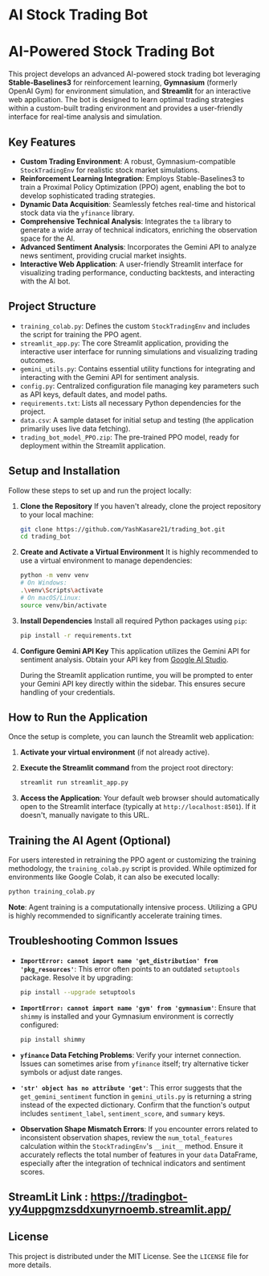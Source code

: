 # AI Stock Trading Bot

# AI-Powered Stock Trading Bot

This project develops an advanced AI-powered stock trading bot leveraging **Stable-Baselines3** for reinforcement learning, **Gymnasium** (formerly OpenAI Gym) for environment simulation, and **Streamlit** for an interactive web application. The bot is designed to learn optimal trading strategies within a custom-built trading environment and provides a user-friendly interface for real-time analysis and simulation.

## Key Features

-   **Custom Trading Environment**: A robust, Gymnasium-compatible `StockTradingEnv` for realistic stock market simulations.
-   **Reinforcement Learning Integration**: Employs Stable-Baselines3 to train a Proximal Policy Optimization (PPO) agent, enabling the bot to develop sophisticated trading strategies.
-   **Dynamic Data Acquisition**: Seamlessly fetches real-time and historical stock data via the `yfinance` library.
-   **Comprehensive Technical Analysis**: Integrates the `ta` library to generate a wide array of technical indicators, enriching the observation space for the AI.
-   **Advanced Sentiment Analysis**: Incorporates the Gemini API to analyze news sentiment, providing crucial market insights.
-   **Interactive Web Application**: A user-friendly Streamlit interface for visualizing trading performance, conducting backtests, and interacting with the AI bot.

## Project Structure

-   `training_colab.py`: Defines the custom `StockTradingEnv` and includes the script for training the PPO agent.
-   `streamlit_app.py`: The core Streamlit application, providing the interactive user interface for running simulations and visualizing trading outcomes.
-   `gemini_utils.py`: Contains essential utility functions for integrating and interacting with the Gemini API for sentiment analysis.
-   `config.py`: Centralized configuration file managing key parameters such as API keys, default dates, and model paths.
-   `requirements.txt`: Lists all necessary Python dependencies for the project.
-   `data.csv`: A sample dataset for initial setup and testing (the application primarily uses live data fetching).
-   `trading_bot_model_PPO.zip`: The pre-trained PPO model, ready for deployment within the Streamlit application.

## Setup and Installation

Follow these steps to set up and run the project locally:

1.  **Clone the Repository**
    If you haven't already, clone the project repository to your local machine:
    ```bash
    git clone https://github.com/YashKasare21/trading_bot.git
    cd trading_bot
    ```

2.  **Create and Activate a Virtual Environment**
    It is highly recommended to use a virtual environment to manage dependencies:
    ```bash
    python -m venv venv
    # On Windows:
    .\venv\Scripts\activate
    # On macOS/Linux:
    source venv/bin/activate
    ```

3.  **Install Dependencies**
    Install all required Python packages using `pip`:
    ```bash
    pip install -r requirements.txt
    ```

4.  **Configure Gemini API Key**
    This application utilizes the Gemini API for sentiment analysis. Obtain your API key from [Google AI Studio](https://aistudio.google.com/app/apikey).
    
    During the Streamlit application runtime, you will be prompted to enter your Gemini API key directly within the sidebar. This ensures secure handling of your credentials.

## How to Run the Application

Once the setup is complete, you can launch the Streamlit web application:

1.  **Activate your virtual environment** (if not already active).

2.  **Execute the Streamlit command** from the project root directory:
    ```bash
    streamlit run streamlit_app.py
    ```

3.  **Access the Application**: Your default web browser should automatically open to the Streamlit interface (typically at `http://localhost:8501`). If it doesn't, manually navigate to this URL.

## Training the AI Agent (Optional)

For users interested in retraining the PPO agent or customizing the training methodology, the `training_colab.py` script is provided. While optimized for environments like Google Colab, it can also be executed locally:

```bash
python training_colab.py
```

**Note**: Agent training is a computationally intensive process. Utilizing a GPU is highly recommended to significantly accelerate training times.

## Troubleshooting Common Issues

-   **`ImportError: cannot import name 'get_distribution' from 'pkg_resources'`**:
    This error often points to an outdated `setuptools` package. Resolve it by upgrading:
    ```bash
    pip install --upgrade setuptools
    ```

-   **`ImportError: cannot import name 'gym' from 'gymnasium'`**:
    Ensure that `shimmy` is installed and your Gymnasium environment is correctly configured:
    ```bash
    pip install shimmy
    ```

-   **`yfinance` Data Fetching Problems**:
    Verify your internet connection. Issues can sometimes arise from `yfinance` itself; try alternative ticker symbols or adjust date ranges.

-   **`'str' object has no attribute 'get'`**:
    This error suggests that the `get_gemini_sentiment` function in `gemini_utils.py` is returning a string instead of the expected dictionary. Confirm that the function's output includes `sentiment_label`, `sentiment_score`, and `summary` keys.

-   **Observation Shape Mismatch Errors**:
    If you encounter errors related to inconsistent observation shapes, review the `num_total_features` calculation within the `StockTradingEnv`'s `__init__` method. Ensure it accurately reflects the total number of features in your `data` DataFrame, especially after the integration of technical indicators and sentiment scores.

## StreamLit Link : https://tradingbot-yy4uppgmzsddxunyrnoemb.streamlit.app/

## License

This project is distributed under the MIT License. See the `LICENSE` file for more details.
